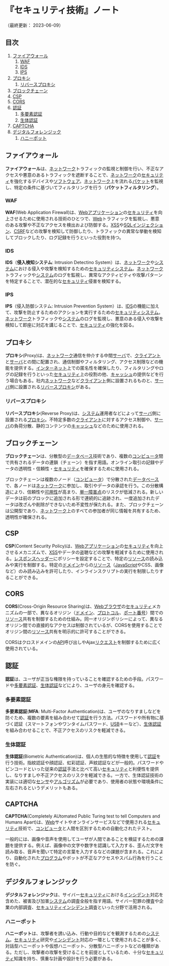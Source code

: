 # 『セキュリティ技術』ノート

（最終更新： 2023-06-09）


## 目次

1. [ファイアウォール](#ファイアウォール)
	1. [WAF](#waf)
	1. [IDS](#ids)
	1. [IPS](#ips)
1. [プロキシ](#プロキシ)
	1. [リバースプロキシ](#リバースプロキシ)
1. [ブロックチェーン](#ブロックチェーン)
1. [CSP](#csp)
1. [CORS](#cors)
1. [認証](#認証)
	1. [多要素認証](#多要素認証)
	1. [生体認証](#生体認証)
1. [CAPTCHA](#captcha)
1. [デジタルフォレンジック](#デジタルフォレンジック)
	1. [ハニーポット](#ハニーポット)


## ファイアウォール

**ファイアウォール**は、[ネットワーク](../../../../network/_/chapters/network.md#ネットワーク)トラフィックの監視と制御を行い、不正なアクセスや悪意のあるトラフィックを遮断することで、[ネットワーク](../../../../network/_/chapters/network.md#ネットワーク)の[セキュリティ](./security.md#セキュリティ)を強化するデバイスや[ソフトウェア](../../../../computer/software/_/chapters/software.md#ソフトウェア)。[ネットワーク](../../../../network/_/chapters/network.md#ネットワーク)上を流れる[パケット](../../../../network/_/chapters/network.md#パケット)を監視し、特定の条件に基づいてフィルタリングを行う（**パケットフィルタリング**）。

### WAF

**WAF**(Web Application Firewall)は、[Web](../../../../network/_/chapters/web.md#web)[アプリケーション](../../../../computer/software/_/chapters/software.md#応用ソフトウェア)の[セキュリティ](./security.md#セキュリティ)を向上させるために使用される技術のひとつで、[Web](../../../../network/_/chapters/web.md#web)トラフィックを監視し、悪意のある攻撃や不正なアクセスを検出および防御する。[XSS](./cyber_attack.md#xss)や[SQLインジェクション](./cyber_attack.md#sqlインジェクション)、[CSRF](./cyber_attack.md#csrf)などの攻撃を検知して防御したり、トラフィックの異常な挙動を検知してブロックしたり、ログ記録を行うといった役割を持つ。

### IDS

**IDS**（**侵入検知システム**: Intrusion Detectino System）は、[ネットワーク](../../../../network/_/chapters/network.md#ネットワーク)や[システム](../../../_/chapters/system.md#システム)における侵入や攻撃を検知するための[セキュリティ](./security.md#セキュリティ)[システム](../../../_/chapters/system.md#システム)。[ネットワーク](../../../../network/_/chapters/network.md#ネットワーク)トラフィックや[システム](../../../_/chapters/system.md#システム)のログを監視し、異常なアクティビティや攻撃パターンを特定することで、潜在的な[セキュリティ](./security.md#セキュリティ)侵害を検知する。

### IPS

**IPS**（侵入防御システム: Intrusion Prevention System）は、[IDS](#ids)の機能に加えて、攻撃を防止するためのアクションを実行するための[セキュリティ](./security.md#セキュリティ)[システム](../../../_/chapters/system.md#システム)。[ネットワーク](../../../../network/_/chapters/network.md#ネットワーク)トラフィックや[システム](../../../_/chapters/system.md#システム)のログを監視し、悪意のある侵入や攻撃を検知して即座に対応を講じることで、[セキュリティ](./security.md#セキュリティ)の強化を図る。


## プロキシ

**プロキシ**(Proxy)は、[ネットワーク](../../../../network/_/chapters/network.md#ネットワーク)通信を仲介する中間[サーバ](../../../_/chapters/system_processing_model.md#クライアントサーバシステム)で、[クライアント](../../../_/chapters/system_processing_model.md#クライアントサーバシステム)と[サーバ](../../../_/chapters/system_processing_model.md#クライアントサーバシステム)との間に配置され、通信制御やフィルタリング、アクセス制限などの機能を提供する。[インターネット](../../../../network/_/chapters/network.md#インターネット)上での匿名性を確保したり、フィルタリングやログの記録を行うといった[セキュリティ](./security.md#セキュリティ)上の役割の他、[キャッシュ](../../../../network/_/chapters/web.md#キャッシュ)の提供などを行う場合もある。社内[ネットワーク](../../../../network/_/chapters/network.md#ネットワーク)など[クライアント](../../../_/chapters/system_processing_model.md#クライアントサーバシステム)側に設置されるものと、[サーバ](../../../_/chapters/system_processing_model.md#クライアントサーバシステム)側に設置される[リバースプロキシ](#リバースプロキシ)がある。

### リバースプロキシ

**リバースプロキシ**(Reverse Proxy)は、[システム](../../../_/chapters/system.md#システム)運用者などによって[サーバ](../../../_/chapters/system_processing_model.md#クライアントサーバシステム)側に設置される[プロキシ](#プロキシ)。不特定多数の[クライアント](../../../_/chapters/system_processing_model.md#クライアントサーバシステム)に対するアクセス制御や、[サーバ](../../../_/chapters/system_processing_model.md#クライアントサーバシステム)の負荷分散、静的コンテンツの[キャッシュ](../../../../network/_/chapters/web.md#キャッシュ)などのために使用される。


## ブロックチェーン

**ブロックチェーン**は、分散型の[データベース](../../../../development/database/_/chapters/database.md#データベース)技術であり、複数の[コンピュータ](../../../../computer/_/chapters/computer.md#コンピュータ)間で共有されるデータの連鎖（チェーン）を指す用語。オンライン取引の記録やデータの透明性・信頼性・[セキュリティ](./security.md#セキュリティ)を確保するために使用される。

ブロックチェーンは複数のノード（[コンピュータ](../../../../computer/_/chapters/computer.md#コンピュータ)）で分散された[データベース](../../../../development/database/_/chapters/database.md#データベース)で、各ノードは[ネットワーク](../../../../network/_/chapters/network.md#ネットワーク)に参加し、取引やデータの承認を行う。この分散構造により、信頼性や[可用性](../../../_/chapters/system_performance_evaluation.md#可用性)が高まり、[単一障害点](../../../_/chapters/system_architecture.md#単一障害点)のリスクが低減される。新しいデータは前のブロックに追加される形で連続的に追跡され、一度追加されたデータは改ざんや削除ができないため不変性が保たれる。また、ブロックチェーンは公開型であり、[ネットワーク](../../../../network/_/chapters/network.md#ネットワーク)上のすべての参加者が同じ情報を共有するため、透明性が確保される。


## CSP

**CSP**(Content Security Policy)は、[Web](../../../../network/_/chapters/web.md#web)[アプリケーション](../../../../computer/software/_/chapters/software.md#応用ソフトウェア)の[セキュリティ](./security.md#セキュリティ)を向上させるメカニズムで、[XSS](./cyber_attack.md#xss)やデータの盗聴などの攻撃を軽減するために使用される。[レスポンスヘッダー](../../../../network/_/chapters/web.md#レスポンスメッセージ)にポリシーを設定することで、特定の[リソース](../../../../network/_/chapters/web.md#リソース)の読み込みや実行を制御する。特定の[ドメイン](../../../../network/_/chapters/internet_layer.md#ドメイン名)からの[リソース](../../../../network/_/chapters/web.md#リソース)（[JavaScript](../../../../programming/_/chapters/programming_language.md#javascript)やCSS、画像など）のみ読み込みを許可したり、インラインスクリプトの実行を制限したりすることができる。


## CORS

**CORS**(Cross-Origin Resource Sharing)は、[Webブラウザ](../../../../network/_/chapters/web.md#webブラウザ)の[セキュリティ](./security.md#セキュリティ)メカニズムの一部で、異なるオリジン（[ドメイン](../../../../network/_/chapters/internet_layer.md#ドメイン名)、[プロトコル](../../../../network/_/chapters/network_architecture.md#プロトコル)、[ポート番号](../../../../network/_/chapters/address_on_network.md#ポート番号)）間での[リソース](../../../../network/_/chapters/web.md#リソース)共有を制御するための仕組み。同一オリジンポリシーによって、異なるオリジン間での直接的なアクセスは制御されているが、CORSを使用することでオリジン間の[リソース](../../../../network/_/chapters/web.md#リソース)共有を明示的に許可することができる。

CORSはクロスドメインの[API](../../../../computer/software/_/chapters/operating_system.md#api)呼び出しやAjax[リクエスト](../../../_/chapters/system_processing_model.md#リクエスト)を制御するために広く使用されている。


## 認証

**認証**は、ユーザが正当な権限を持っていることを確認するための手段。パスワードや[多要素認証](#多要素認証)、[生体認証](#生体認証)などにより、ユーザの身元を確認する。

### 多要素認証

**多要素認証**(**MFA**: Multi-Factor Authentication)は、ユーザのなりすましなどを防ぐため、複数の要素を組み合わせて[認証](#認証)を行う方法。パスワードや所有物に基づく認証（スマートフォンやワンタイムパスワード、[USB](../../../../computer/hardware/_/chapters/bus.md#usb)キーなど）、[生体認証](#生体認証)を組み合わせることで、不正アクセスのリスクを軽減できる。

### 生体認証

**生体認証**(Biometric Authentication)は、個人の生態的な特徴を使用して[認証](#認証)を行う技術。指紋認証や顔認証、虹彩認証、声紋認証などが一般的。パスワードやピンコードといった従来の[認証](#認証)手法と比べて高い[セキュリティ](./security.md#セキュリティ)と利便性を提供し、なりすましや不正アクセスのリスクを軽減できる。一方で、生体認証技術の実装には適切な[センサ](../../../../basics/measurement_and_control/_/chapters/control_theory.md#センサ)や[アルゴリズム](../../../../programming/_/chapters/algorithm.md#アルゴリズム)が必要であり、使用者の状態や環境条件に左右されるというデメリットもある。


## CAPTCHA

**CAPTCHA**(Completely AUtomated Public Turing test to tell Computers and Humans Apart)は、[Web](../../../../network/_/chapters/web.md#web)サイトやオンラインサービスなどで使用される[セキュリティ](./security.md#セキュリティ)技術で、[コンピュータ](../../../../computer/_/chapters/computer.md#コンピュータ)と人間を区別するための自動化されたテスト。

一般的には、画像や音声を使用してユーザが人間であることを検証するための課題を提供する。例えば、画像中の文字や数字を認識して入力する、歪んだ文字を読み取る、音声を聞いて特定の言葉を入力するなどの課題が含まれる。これにより、自動化された[プログラム](../../../../programming/_/chapters/programming.md#プログラム)やボットが不正なアクセスやスパム行為を行うことを防ぐ。


## デジタルフォレンジック

**デジタルフォレンジック**は、サイバー[セキュリティ](./security.md#セキュリティ)における[インシデント](./security.md#インシデント)対応を含めた、被害及び加害[システム](../../../_/chapters/system.md#システム)の調査全般を指す用語。サイバー犯罪の捜査や企業の内部調査、[セキュリティ](./security.md#セキュリティ)[インシデント](./security.md#インシデント)調査といった分野で活用される。

### ハニーポット

**ハニーポット**は、攻撃者を誘い込み、行動や目的などを観測するための[システム](../../../_/chapters/system.md#システム)。[セキュリティ](./security.md#セキュリティ)研究や[インシデント](./security.md#インシデント)対応の一環として使用されることが多く、対話型ハニーポットや仮想ハニーポット、分散型ハニーポットなどの種類がある。ただし、攻撃者の攻撃を受けることを前提としているため、十分な[セキュリティ](./security.md#セキュリティ)知識を持ち、慎重な計画や設計を行う必要がある。

